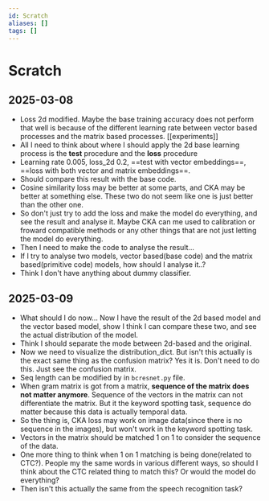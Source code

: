 ```yaml
---
id: Scratch
aliases: []
tags: []
---
```


# Scratch

## 2025-03-08

- Loss 2d modified. Maybe the base training accuracy does not perform that well is because of the different learning rate between vector based processes and the matrix based processes. [[experiments]]
- All I need to think about where I should apply the 2d base learning process is the **test** procedure and the **loss** procedure
- Learning rate 0.005, loss_2d 0.2, ==test with vector embeddings==, ==loss with both vector and matrix embeddings==.
- Should compare this result with the base code.
- Cosine similarity loss may be better at some parts, and CKA may be better at something else. These two do not seem like one is just better than the other one.
- So don't just try to add the loss and make the model do everything, and see the result and analyse it. Maybe CKA can me used to calibration or froward compatible methods or any other things that are not just letting the model do everything.
- Then I need to make the code to analyse the result...
- If I try to analyse two models, vector based(base code) and the matrix based(primitive code) models, how should I analyse it..?
- Think I don't have anything about dummy classifier.

## 2025-03-09

- What should I do now... Now I have the result of the 2d based model and the vector based model, show I think I can compare these two, and see the actual distribution of  the model.
- Think I should separate the mode between 2d-based and the original.
- Now we need to visualize the distribution_dict. But isn't this actually is the exact same thing as the confusion matrix? Yes it is. Don't need to do this. Just see the confusion matrix.
- Seq length can be modified by in `bcresnet.py` file.
- When gram matrix is got from a matrix, **sequence of the matrix does not matter anymore**. Sequence of the vectors in the matrix can not differentiate the matrix. But it the keyword spotting task, sequence do matter because this data is actually temporal data.
- So the thing is, CKA loss may work on image data(since there is no sequence in the images), but won't work in the keyword spotting task.
- Vectors in the matrix should be matched 1 on 1 to consider the sequence of the data.
- One more thing to think when 1 on 1 matching is being done(related to CTC?). People my the same words in various different ways, so should I think about the CTC related thing to match this? Or would the model do everything?
- Then isn't this actually the same from the speech recognition task?
